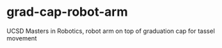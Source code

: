 # grad-cap-robot-arm
UCSD Masters in Robotics, robot arm on top of graduation cap for tassel movement
